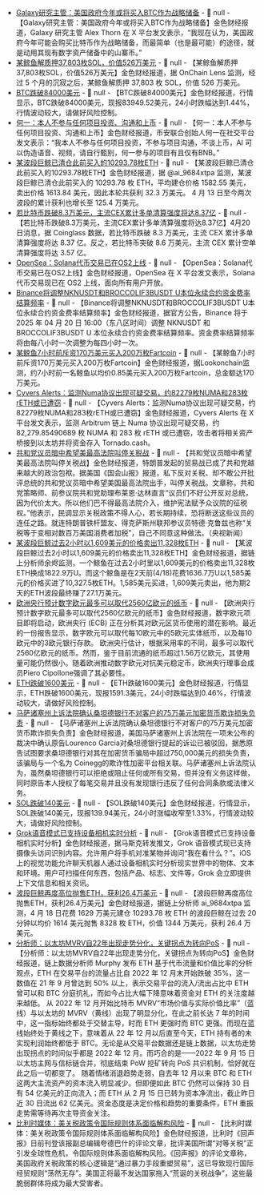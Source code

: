 - [Galaxy研究主管：美国政府今年或将买入BTC作为战略储备](https://x.com/intangiblecoins/status/1913918078661861695) - 📰 null - 【Galaxy研究主管：美国政府今年或将买入BTC作为战略储备】金色财经报道，Galaxy 研究主管 Alex Thorn 在 X 平台发文表示，“我现在认为，美国政府今年可能会购买比特币作为战略储备，而最简单（也是最可能）的途径，就是动用其现有数字资产储备中的山寨币。”
- [某鲸鱼解质押37,803枚SOL，价值526万美元](https://x.com/OnchainLens/status/1913918338037911636) - 📰 null - 【某鲸鱼解质押37,803枚SOL，价值526万美元】金色财经报道，据 OnChain Lens 监测，经过 5 个月的沉寂之后，某鲸鱼解质押 37,803 枚 SOL，价值 526 万美元。
- [BTC跌破84000美元]() - 📰 null - 【BTC跌破84000美元】金色财经报道，行情显示，BTC跌破84000美元，现报83949.52美元，24小时跌幅达到1.44%，行情波动较大，请做好风险控制。
- [何一：本人不参与任何项目投资、沟通和上币]() - 📰 null - 【何一：本人不参与任何项目投资、沟通和上币】金色财经报道，币安联合创始人何一在社交平台发文表示：“我本人不参与任何项目投资，不参与项目沟通，不谈上币，AI 可以伪造语音、视频，请自行甄别，何一参与的项目有且仅有BNB。”
- [某波段巨鲸已清仓此前买入的10293.78枚ETH]() - 📰 null - 【某波段巨鲸已清仓此前买入的10293.78枚ETH】金色财经报道，据 @ai_9684xtpa 监测，某波段巨鲸已清仓此前买入的 10293.78 枚 ETH，平均建仓价格 1582.55 美元，卖出价格 1613.84 美元，因此本轮共获利 32.3 万美元。 
4 月 13 日至今两次波段的累计获利也增长至 125.4 万美元。
- [若比特币跌破8.3万美元，主流CEX累计多单清算强度将达8.37亿]() - 📰 null - 【若比特币跌破8.3万美元，主流CEX累计多单清算强度将达8.37亿】4月20日消息，据 Coinglass 数据，若比特币跌破 8.3 万美元，主流 CEX 累计多单清算强度将达 8.37 亿。反之，若比特币突破 8.6 万美元，主流 CEX 累计空单清算强度将达 3.57 亿。
- [OpenSea：Solana代币交易已在OS2上线](https://x.com/opensea/status/1913659704263512385) - 📰 null - 【OpenSea：Solana代币交易已在OS2上线】金色财经报道，OpenSea 在 X 平台发文表示，Solana 代币交易现已在 OS2 上线，面向所有用户开放。
- [Binance将调整NKNUSDT和BROCCOLIF3BUSDT U本位永续合约资金费率结算频率]() - 📰 null - 【Binance将调整NKNUSDT和BROCCOLIF3BUSDT U本位永续合约资金费率结算频率】金色财经报道，据官方公告，Binance 将于 2025 年 04 月 20 日 16:00（东八区时间）调整 NKNUSDT 和 BROCCOLIF3BUSDT U 本位永续合约资金费率结算频率。资金费率结算频率将由每八小时一次调整为每四小时一次。
- [某鲸鱼7小时前斥资170万美元买入200万枚Fartcoin](https://x.com/1462727797135216641/status/1913877524016402745) - 📰 null - 【某鲸鱼7小时前斥资170万美元买入200万枚Fartcoin】金色财经报道，据Lookonchain监测，约7小时前一名鲸鱼以均价0.85美元买入200万枚Fartcoin，总金额达170万美元。
- [Cyvers Alerts：监测Numa协议出现可疑交易，约82279枚NUMA和283枚rETH或已遭窃](https://x.com/CyversAlerts/status/1913872269882859967) - 📰 null - 【Cyvers Alerts：监测Numa协议出现可疑交易，约82279枚NUMA和283枚rETH或已遭窃】金色财经报道，Cyvers Alerts 在 X 平台发文表示，监测 Arbitrum 链上 Numa 协议出现可疑交易，约 82,279.85490689 枚 NUMA 和 283 枚 rETH 或已遭窃，攻击者将相关资产桥接到以太坊并将资金存入 Tornado.cash。
- [共和党议员暗中希望美最高法院叫停关税战]() - 📰 null - 【共和党议员暗中希望美最高法院叫停关税战】金色财经报道，特朗普发起的贸易战已成了共和党越来越大的政治包袱。据美国《国会山报》报道，私下反对关税、却不敢公开批评总统的共和党议员暗中希望美国最高法院出手，叫停关税战。文章称，共和党策略师、前参议院共和党助理布莱恩·达林直言“议员们不好公开反对总统，因为代价太大。所以他们巴不得最高法院介入，维护宪法赋予众议院的征税权。”他表示，民调显示关税政策不得人心，若长期持续，恐将断送这些议员的连任之路。就连特朗普铁杆盟友、得克萨斯州联邦参议员特德·克鲁兹也称“关税等于变相对数百万美国消费者加税”，自己不同意这种做法。（央视新闻）
- [某波段巨鲸过去2小时以1,609美元的价格卖出11,328枚ETH](https://x.com/EmberCN/status/1913863316688244984) - 📰 null - 【某波段巨鲸过去2小时以1,609美元的价格卖出11,328枚ETH】金色财经报道，据链上分析师余烬监测，一个鲸鱼在过去2小时里以1,609美元的价格卖出11,328枚ETH换成1822.9万U。而这个鲸鱼是在2天前(4/18)花费1636.7万U以1,585美元的价格买进了10,327.5枚ETH。1,585美元买进，1,609美元卖出，他为期2天的ETH波段最终赚了27.1万美元。
- [欧洲央行预计数字欧元最多可以取代2560亿欧元的纸币](https://x.com/BTCTN/status/1913858329304052146) - 📰 null - 【欧洲央行预计数字欧元最多可以取代2560亿欧元的纸币】金色财经报道，数字欧元项目即将启动，欧洲央行 (ECB) 正在分析其对欧元区货币使用的潜在影响。最近的一份报告显示，数字欧元可以取代每10欧元中的5欧元实体纸币，以及每10欧元中的3欧元银行存款。 
欧洲央行估计，根据采用率的不同，最多可以取代2560亿欧元的纸币。然而，鉴于目前流通的纸币超过1.56万亿欧元，其使用量可能仍然很小。随着欧洲推动数字欧元对抗美元稳定币，欧洲央行理事会成员Piero Cipollone强调了其必要性。
- [ETH跌破1600美元]() - 📰 null - 【ETH跌破1600美元】金色财经报道，行情显示，ETH跌破1600美元，现报1591.3美元，24小时跌幅达到0.46%，行情波动较大，请做好风险控制。
- [马萨诸塞州上诉法院确认桑坦德银行不对客户的75万美元加密货币欺诈损失负责](https://news.bitcoin.com/santander-bank-not-liable-for-customers-750k-crypto-loss-court-confirms/) - 📰 null - 【马萨诸塞州上诉法院确认桑坦德银行不对客户的75万美元加密货币欺诈损失负责】金色财经报道，美国马萨诸塞州上诉法院在一项未公布的裁决中确认原告Lourenco Garcia对桑坦德银行提起的诉讼已被驳回，据悉原告试图要求桑坦德银行对其在加密货币骗局中超过750,000美元的损失负责，该骗局与一个名为 Coinegg的欺诈性加密平台相关联。马萨诸塞州上诉法院认为，虽然桑坦德银行可以拒绝或阻止任何或所有交易，但并没有义务这样做，同时原告本人授权了每笔交易并且没有发现银行违反了任何合同条款或法律义务。
- [SOL跌破140美元]() - 📰 null - 【SOL跌破140美元】金色财经报道，行情显示，SOL跌破140美元，现报139.94美元，24小时涨幅收窄至1.33%，行情波动较大，请做好风险控制。
- [Grok语音模式已支持设备相机实时分析](https://x.com/MarioNawfal/status/1913825726618374267) - 📰 null - 【Grok语音模式已支持设备相机实时分析】金色财经报道，据马斯克转发推文，Grok 语音模式现已支持摄像头访问识别内容。允许用户将手机对准某物并询问“我在看什么？”。iOS 上的视觉功能允许聊天机器人通过设备相机实时分析现实世界中的物体、文本和环境。用户可扫描任何东西，包括产品、标志、文件等，Grok 会立即提供上下文信息和相关资讯。
- [波段巨鲸再度高位抛售ETH，获利26.4万美元](https://x.com/ai_9684xtpa/status/1913839033110897091) - 📰 null - 【波段巨鲸再度高位抛售ETH，获利26.4万美元】金色财经报道，据链上分析师 ai_9684xtpa 监测，4 月 18 日花费 1629 万美元建仓 10293.78 枚 ETH 的波段巨鲸在过去 20 分钟以均价 1614 美元抛售 8328 枚 ETH，价值 1344 万美元，获利 26.4 万美元。
- [分析师：以太坊MVRV自22年出现走势分化，关键拐点为转向PoS](https://x.com/Murphychen888/status/1913804209629303220) - 📰 null - 【分析师：以太坊MVRV自22年出现走势分化，关键拐点为转向PoS】金色财经报道，链上数据分析师 Murphy 发布 ETH 基于代币流量和价值比率的分析观点，ETH 在交易平台的流量占比自 2022 年 12 月末开始跌破 35%，这一数值在 21 年 9 月曾达到 50% 以上，表示交易平台的流入/流出占比中 ETH 曾可以和 BTC 分庭抗礼，而如今占比大幅下降意味着资金对 ETH 的关注度越来越低。 
从 2022 年 12 月开始比特币 MVRV“市场价值与实际价值比率”（蓝线）与以太坊的 MVRV（黄线）出现了明显分化，在此之前长达 7 年的时间中，这一指标始终都处于交替主导，时而 ETH 更强时而 BTC 更强。而现在蓝线始终处于黄线之下，意味着从 22 年 12 月以后直至今天，ETH 持有者的未实现利润始终都低于 BTC。无论是从交易平台数据还是链上数据，以太坊走势出现拐点的时间似乎都是 2022 年 12 月。而巧合的是——2022 年 9 月 15 日以太坊主网与信标链合并，彻底结束 PoW 挖矿转向 PoS 共识机制，恰好就在此之后一切都变了。 
随着情绪消退趋势走弱，自去年 12 月以来 BTC 和 ETH 这两大主流资产的资本流入明显减少。但即便如此 BTC 仍然可以保持 30 日有 54 亿美元的正向流入；而 ETH 从 2 月 15 日已转为资本净流出，截止昨日近 30 日流出 62 亿美元。资金态度是决定价格和趋势的重要条件，ETH 重振走势需等待再次主导资金关注。
- [比利时媒体：美关税政策令国际规则体系面临解构风险](https://flash.jin10.com/detail/20250420080447181800) - 📰 null - 【比利时媒体：美关税政策令国际规则体系面临解构风险】金色财经报道，比利时《回声报》日前刊登该报副总编辑夸德巴什的评论文章，批评美国所谓“对等关税”正引发全球性危机，令国际规则体系面临解构风险。《回声报》的评论文章称，美国政府关税政策的核心逻辑是“通过暴力手段重塑贸易”，这已导致现行国际经贸规则“荡然无存”。美国正将最不发达国家拖入“荒诞的关税战争”，这些最脆弱群体将成为最大受害者。
